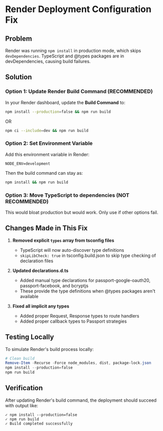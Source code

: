 # Render Deployment Configuration Fix

## Problem
Render was running `npm install` in production mode, which skips `devDependencies`. TypeScript and @types packages are in devDependencies, causing build failures.

## Solution

### Option 1: Update Render Build Command (RECOMMENDED)
In your Render dashboard, update the **Build Command** to:

```bash
npm install --production=false && npm run build
```

OR

```bash
npm ci --include=dev && npm run build
```

### Option 2: Set Environment Variable
Add this environment variable in Render:

```
NODE_ENV=development
```

Then the build command can stay as:
```bash
npm install && npm run build
```

### Option 3: Move TypeScript to dependencies (NOT RECOMMENDED)
This would bloat production but would work. Only use if other options fail.

## Changes Made in This Fix

1. **Removed explicit `types` array from tsconfig files**
   - TypeScript will now auto-discover type definitions
   - `skipLibCheck: true` in tsconfig.build.json to skip type checking of declaration files

2. **Updated declarations.d.ts**
   - Added manual type declarations for passport-google-oauth20, passport-facebook, and bcryptjs
   - These provide the type definitions when @types packages aren't available

3. **Fixed all implicit any types**
   - Added proper Request, Response types to route handlers
   - Added proper callback types to Passport strategies

## Testing Locally

To simulate Render's build process locally:

```powershell
# Clean build
Remove-Item -Recurse -Force node_modules, dist, package-lock.json
npm install --production=false
npm run build
```

## Verification

After updating Render's build command, the deployment should succeed with output like:

```
✓ npm install --production=false
✓ npm run build
✓ Build completed successfully
```
